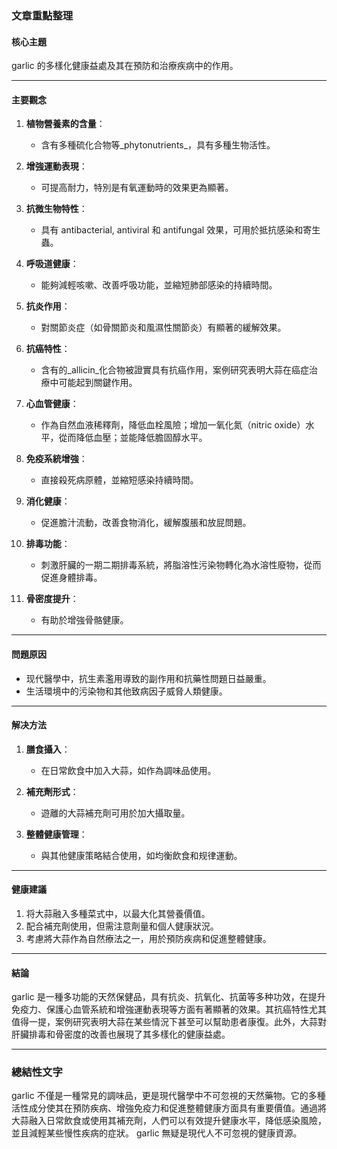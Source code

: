 ### 文章重點整理

#### 核心主題
 garlic 的多樣化健康益處及其在預防和治療疾病中的作用。

---

#### 主要觀念
1. **植物營養素的含量**：
   - 含有多種硫化合物等_phytonutrients_，具有多種生物活性。
   
2. **增強運動表現**：
   - 可提高耐力，特別是有氧運動時的效果更為顯著。

3. **抗微生物特性**：
   - 具有 antibacterial, antiviral 和 antifungal 效果，可用於抵抗感染和寄生蟲。
   
4. **呼吸道健康**：
   - 能夠減輕咳嗽、改善呼吸功能，並縮短肺部感染的持續時間。

5. **抗炎作用**：
   - 對關節炎症（如骨關節炎和風濕性關節炎）有顯著的緩解效果。

6. **抗癌特性**：
   - 含有的_allicin_化合物被證實具有抗癌作用，案例研究表明大蒜在癌症治療中可能起到關鍵作用。

7. **心血管健康**：
   - 作為自然血液稀釋劑，降低血栓風險；增加一氧化氮（nitric oxide）水平，從而降低血壓；並能降低膽固醇水平。

8. **免疫系統增強**：
   - 直接殺死病原體，並縮短感染持續時間。

9. **消化健康**：
   - 促進膽汁流動，改善食物消化，緩解腹脹和放屁問題。

10. **排毒功能**：
    - 刺激肝臟的一期二期排毒系統，將脂溶性污染物轉化為水溶性廢物，從而促進身體排毒。

11. **骨密度提升**：
    - 有助於增強骨骼健康。

---

#### 問題原因
- 现代醫學中，抗生素濫用導致的副作用和抗藥性問題日益嚴重。
- 生活環境中的污染物和其他致病因子威脅人類健康。

---

#### 解决方法
1. **膳食攝入**：
   - 在日常飲食中加入大蒜，如作為調味品使用。
   
2. **補充劑形式**：
   - 遊離的大蒜補充劑可用於加大攝取量。

3. **整體健康管理**：
   - 與其他健康策略結合使用，如均衡飲食和规律運動。

---

#### 健康建議
1. 将大蒜融入多種菜式中，以最大化其營養價值。
2. 配合補充劑使用，但需注意劑量和個人健康狀況。
3. 考慮將大蒜作為自然療法之一，用於預防疾病和促進整體健康。

---

#### 結論
 garlic 是一種多功能的天然保健品，具有抗炎、抗氧化、抗菌等多种功效，在提升免疫力、保護心血管系統和增強運動表現等方面有著顯著的效果。其抗癌特性尤其值得一提，案例研究表明大蒜在某些情況下甚至可以幫助患者康復。此外，大蒜對肝臟排毒和骨密度的改善也展現了其多樣化的健康益處。

---

### 總結性文字
 garlic 不僅是一種常見的調味品，更是現代醫學中不可忽視的天然藥物。它的多種活性成分使其在預防疾病、增強免疫力和促進整體健康方面具有重要價值。通過將大蒜融入日常飲食或使用其補充劑，人們可以有效提升健康水平，降低感染風險，並且減輕某些慢性疾病的症狀。 garlic 無疑是現代人不可忽視的健康資源。